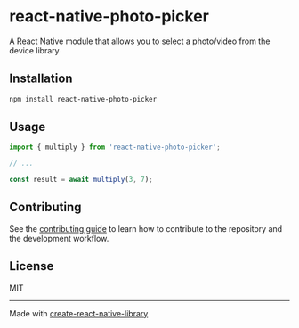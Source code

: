 # react-native-photo-picker

A React Native module that allows you to select a photo/video from the device library

## Installation

```sh
npm install react-native-photo-picker
```

## Usage

```js
import { multiply } from 'react-native-photo-picker';

// ...

const result = await multiply(3, 7);
```

## Contributing

See the [contributing guide](CONTRIBUTING.md) to learn how to contribute to the repository and the development workflow.

## License

MIT

---

Made with [create-react-native-library](https://github.com/callstack/react-native-builder-bob)
